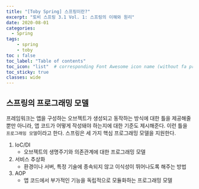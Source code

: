 ```yaml
---
title: "[Toby Spring] 스프링이란?"
excerpt: "토비 스프링 3.1 Vol. 1: 스프링의 이해와 원리"
date: 2020-08-01
categories:
  - Spring
tags:
	- spring
	- toby
toc : false
toc_label: "Table of contents"
toc_icon: "list"  # corresponding Font Awesome icon name (without fa prefix)
toc_sticky: true
classes: wide
---
```


## 스프링의 프로그래밍 모델

프레임워크는 앱을 구성하는 오브젝트가 생성되고 동작하는 방식에 대한 틀을 제공해줄 뿐만 아니라, 앱 코드가 어떻게 작성돼야 하는지에 대한 기준도 제시해준다. 이런 틀을 `프로그래밍 모델`이라고 한다. 스프링은 세 가지 핵심 프로그래밍 모델을 지원한다.  

1. IoC/DI
	- 오브젝트의 생명주기와 의존관계에 대한 프로그래밍 모델
1. 서비스 추상화
	- 환경이나 서버, 특정 기술에 종속되지 않고 이식성이 뛰어나도록 해주는 방법
1. AOP
	- 앱 코드에서 부가적인 기능을 독립적으로 모듈화하는 프로그래밍 모델 




